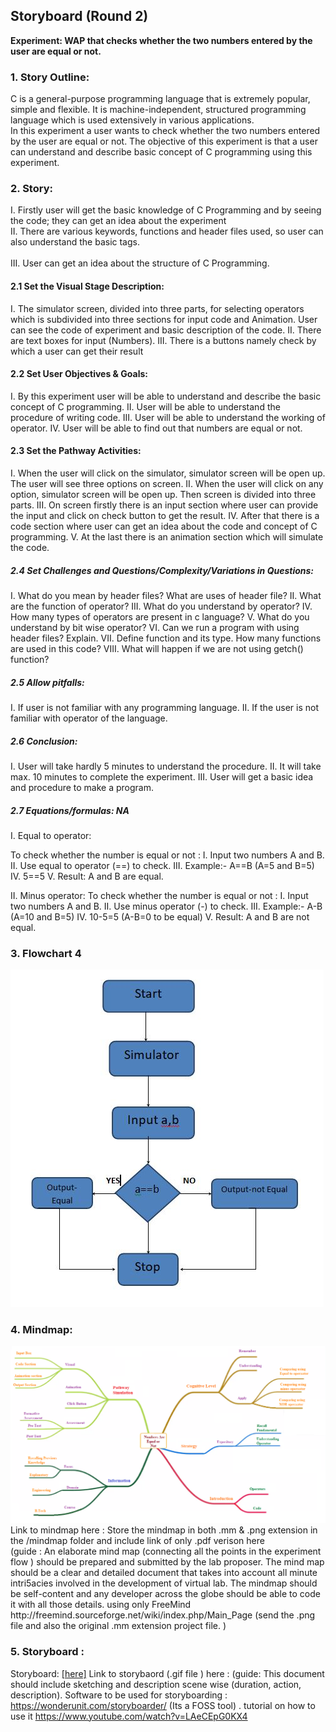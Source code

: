 ## Storyboard (Round 2)

<b>Experiment: WAP that checks whether the two numbers entered by the user are equal or not.</b>

### 1. Story Outline:

C is a general-purpose programming language that is extremely popular, simple and flexible. It is machine-independent, structured programming language which is used extensively in various applications.<br>
In this experiment a user wants to check whether the two numbers entered by the user are equal or not. The objective of this experiment is that a user can understand and describe basic concept of C programming using this experiment.</br>


### 2. Story:

I.	Firstly user will get the basic knowledge of C Programming and by seeing the code; they can get an idea about the experiment
<br>II.	There are various keywords, functions and header files used, so user can also understand the basic tags. </br>
<br>III.	User can get an idea about the structure of C Programming.
</br>

#### 2.1 Set the Visual Stage Description:
I.	The simulator screen, divided into three parts, for selecting operators which is subdivided into three sections for input code and Animation. User can see the code of experiment and basic description of the code.
II.	There are text boxes for input (Numbers).
III.	There is a buttons namely check by which a user can get their result


#### 2.2 Set User Objectives & Goals:
I.	By this experiment user will be able to understand and describe the basic concept of C programming.
II.	User will be able to understand the procedure of writing code.
III.	User will be able to understand the working of operator.
IV.	User will be able to find out that numbers are equal or not.



#### 2.3 Set the Pathway Activities:

I.	When the user will click on the simulator, simulator screen will be open up. The user will see three options on screen. 
II.	When the user will click on any option, simulator screen will be open up. Then screen is divided into three parts.
III.	On screen firstly there is an input section where user can provide the input and click on check button to get the result.
IV.	 After that there is a code section where user can get an idea about the code and concept of C programming.
V.	 At the last there is an animation section which will simulate the code.


##### 2.4 Set Challenges and Questions/Complexity/Variations in Questions:

I.	What do you mean by header files? What are uses of header file?
II.	What are the function of operator?
III.	What do you understand by operator?
IV.	How many types of operators are present in c language?
V.	What do you understand by bit wise operator?
VI.	Can we run a program with using header files? Explain.
VII.	Define function and its type. How many functions are used in this code?
VIII.	What will happen if we are not using getch() function?


##### 2.5 Allow pitfalls:
I.	If user is not familiar with any programming language.
II.	If the user is not familiar with operator of the language.


##### 2.6 Conclusion:
I.	User will take hardly 5 minutes to understand the procedure.
II.	It will take max. 10 minutes to complete the experiment.
III.	User will get a basic idea and procedure to make a program.


##### 2.7 Equations/formulas: NA
I.	Equal to operator:

To check whether the number is equal or not :
I.	Input two numbers A and B.
II.	Use equal to operator (==) to check.
III.	Example:- A==B (A=5 and B=5)
IV.	5==5
V.	Result: A and B are equal.
 
 II.	Minus operator:
To check whether the number is equal or not :
I.	Input two numbers A and B.
II.	Use minus operator (-) to check.
III.	Example:- A-B (A=10 and B=5)
IV.	10-5=5 (A-B=0 to be equal)
V.	Result: A and B are not equal.



### 3. Flowchart 4
<img src="flowchart/flowchart.png"/>

### 4. Mindmap:
<img src="mindmap/mindmap.png"/>
 Link to mindmap here : Store the mindmap in both .mm & .png extension in the  /mindmap folder and include link of only .pdf verison here
 <br>
 (guide : An elaborate mind map (connecting all the points in the experiment flow ) should be prepared and submitted by the lab proposer. The mind map should be a clear and detailed document that takes into account all minute intri5acies involved in the development of virtual lab. The mindmap should be self-content and any developer across the globe should be able to code it with all those details. using only FreeMind http://freemind.sourceforge.net/wiki/index.php/Main_Page (send the .png file and also the original .mm extension project file. )

### 5. Storyboard :
Storyboard: <a href="Storyboard/carwiper.gif"> [here]</a>
Link to storybaord (.gif file ) here :
(guide: This document should include sketching and description scene wise (duration, action, description). Software to be used for storyboarding : https://wonderunit.com/storyboarder/ (Its a FOSS tool) . tutorial on how to use it https://www.youtube.com/watch?v=LAeCEpG0KX4
